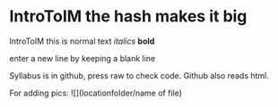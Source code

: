 # IntroToIM the hash makes it big
IntroToIM this is normal text 
*italics*
**bold**

enter a new line by keeping a blank line

Syllabus is in github, press raw to check code. Github also reads html. 

For adding pics: ![](locationfolder/name of file) 
